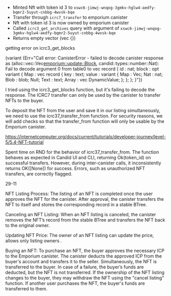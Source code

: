 - Minted Nft with token id 3 to `xswc6-jimwj-wnqog-3gmkv-hglw4-aedfy-bqmr2-5uyut-cnbbg-4wvsk-bqe`
- Transfer through `icrc7_transfer` to emporium canister
- Nft with token id 3 is now owned by emporium canister
- Called `icrc3_get_archives` query with argument of `xswc6-jimwj-wnqog-3gmkv-hglw4-aedfy-bqmr2-5uyut-cnbbg-4wvsk-bqe`
- Returns empty vector (vec {})

getting error on icrc3_get_blocks

(variant {Err="Call error: CanisterError - failed to decode canister response as (alloc::vec::Vec<emporium::update::Block>, candid::types::number::Nat): Fail to decode argument 0 from table0 to vec record {
id : nat;
block : opt variant {
Map : vec record {
key : text;
value : variant {
Map : Vec;
Nat : nat;
Blob : blob;
Null;
Text : text;
Array : vec DynamicValue;
};
};
};
}"})


I tried using the icrc3_get_blocks function, but it's failing to decode the response. 
The ICRC7 transfer can only be used by the canister to transfer NFTs to the buyer. 

To deposit the NFT from the user and save it in our listing simultaneously, we need to use the icrc37_transfer_from function. 
For security reasons, we will add checks so that the transfer_from function will only be usable by the Emporium canister.

https://internetcomputer.org/docs/current/tutorials/developer-journey/level-5/5.4-NFT-tutorial


Spent time on RND for the behavior of icrc37_transfer_from. The function behaves as expected in Candid UI and CLI, returning Ok(token_id) on successful transfers. However, during inter-canister calls, it inconsistently returns OK([None]) for success. Errors, such as unauthorized NFT transfers, are correctly flagged. 

29-11


NFT Listing Process: The listing of an NFT is completed once the user approves the NFT for the canister. After approval, the canister transfers the NFT to itself and stores the corresponding record in a stable BTree.


Canceling an NFT Listing: When an NFT listing is canceled, the canister removes the NFT’s record from the stable BTree and transfers the NFT back to the original owner.


Updating NFT Price: The owner of an NFT listing can update the price, allows only listing owners .


Buying an NFT: To purchase an NFT, the buyer approves the necessary ICP to the Emporium canister. The canister deducts the approved ICP from the buyer's account and transfers it to the seller. Simultaneously, the NFT is transferred to the buyer. In case of a failure, the buyer’s funds are deducted, but the NFT is not transferred. If the ownership of the NFT listing changes to the buyer, they may withdraw the NFT using the "cancel listing" function. If another user purchases the NFT, the buyer's funds are transferred to them.


